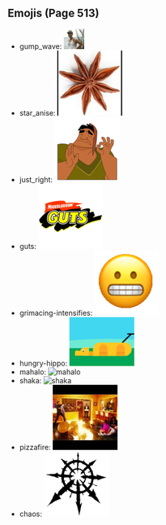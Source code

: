 
## Emojis (Page 513)

* gump_wave: ![gump_wave](output/gump_wave.gif)
* star_anise: ![star_anise](output/star_anise.jpg)
* just_right: ![just_right](output/just_right.png)
* guts: ![guts](output/guts.png)
* grimacing-intensifies: ![grimacing-intensifies](output/grimacing-intensifies.gif)
* hungry-hippo: ![hungry-hippo](output/hungry-hippo.gif)
* mahalo: ![mahalo](output/mahalo)
* shaka: ![shaka](output/shaka)
* pizzafire: ![pizzafire](output/pizzafire.jpg)
* chaos: ![chaos](output/chaos.png)
